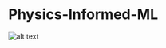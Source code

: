# Physics-Informed-ML

![alt text](https://github.com/J-wq/Physics-Informed-ML/Error_t=0.5.png?raw=true)
